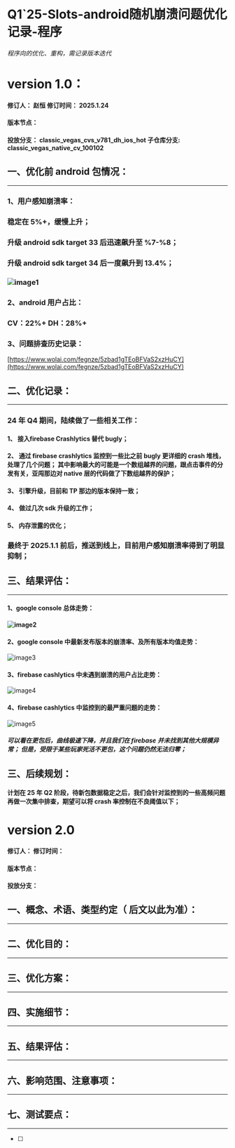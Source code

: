 # Q1\`25-Slots-android随机崩溃问题优化记录-程序

###### *程序向的优化、重构，需记录版本迭代*

# version 1.0：

#### 修订人： 赵恒	 	修订时间：  2025.1.24

#### 版本节点：

#### 投放分支： classic\_vegas\_cvs\_v781\_dh\_ios\_hot 子仓库分支:  classic\_vegas\_native\_cv\_100102

## 一、优化前 android 包情况：

---

### 1、用户感知崩溃率：

### 稳定在 5%+，缓慢上升；

### 升级 android sdk target 33 后迅速飙升至 %7-%8；

### 升级 android sdk target 34 后一度飙升到 13.4%；

### ![image1](http://localhost:5173/WTC-Docs/assets/1758727509575_cdb9e24f.png)

### 2、android 用户占比：

### CV：22%+  DH：28%+

### 3、问题排查历史记录：

[https://www.wolai.com/fegnze/5zbad1gTEoBFVaS2xzHuCY](https://www.wolai.com/fegnze/5zbad1gTEoBFVaS2xzHuCY)

## 二、优化记录：

---

### 24 年 Q4 期间，陆续做了一些相关工作：

#### 1、 接入firebase Crashlytics 替代 bugly；

#### 2、 通过 firebase crashlytics 监控到一些比之前 bugly 更详细的 crash 堆栈，处理了几个问题； 其中影响最大的可能是一个数组越界的问题，跟点击事件的分发有关，亚闯那边对 native 层的代码做了下数组越界的保护；

#### 3、 引擎升级，目前和 TP 那边的版本保持一致；

#### 4、 做过几次 sdk 升级的工作；

#### 5、 内存泄露的优化；

### 最终于 2025.1.1 前后，推送到线上，目前用户感知崩溃率得到了明显抑制；

## 三、结果评估：

---

#### 1、google console 总体走势：

#### ![image2](http://localhost:5173/WTC-Docs/assets/1758727509576_48dca377.png)

#### 2、google console 中最新发布版本的崩溃率、及所有版本均值走势：

![image3](http://localhost:5173/WTC-Docs/assets/1758727509577_72f63f7b.png)

#### 3、firebase cashlytics 中未遇到崩溃的用户占比走势：

![image4](http://localhost:5173/WTC-Docs/assets/1758727509579_4af03417.png)

#### 4、firebase cashlytics 中监控到的最严重问题的走势：

![image5](http://localhost:5173/WTC-Docs/assets/1758727509580_76cd7129.png)

##### 可以看在更包后，曲线极速下降，并且我们在 firebase 并未找到其他大规模异常； 但是，受限于某些玩家死活不更包，这个问题仍然无法归零；

## 三、后续规划：

#### 计划在 25 年 Q2 阶段，待新包数据稳定之后，我们会针对监控到的一些高频问题再做一次集中排查，期望可以将 crash 率控制在不良阈值以下；

# version 2.0

#### 修订人：	 	修订时间： 

#### 版本节点：

#### 投放分支：

## 一、概念、术语、类型约定（ 后文以此为准）：

---

## 二、优化目的：

---

## 三、优化方案：

---

## 四、实施细节：

---

## 五、结果评估：

---

## 六、影响范围、注意事项：

---

## 七、测试要点：

---

- [ ] 









